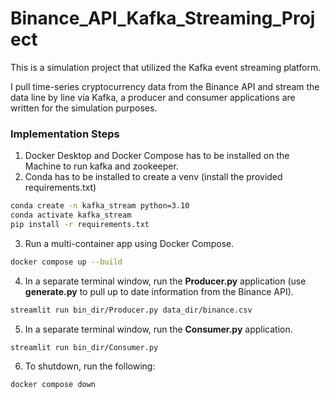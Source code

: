 # Binance_API_Kafka_Streaming_Project
This is a simulation project that utilized the Kafka event streaming platform. 

I pull time-series cryptocurrency data from the Binance API and stream the data line by line via Kafka, a producer and consumer applications are written for the simulation purposes. 

### Implementation Steps 
1. Docker Desktop and Docker Compose has to be installed on the Machine to run kafka and zookeeper. 
2. Conda has to be installed to create a venv (install the provided requirements.txt)
```bash
conda create -n kafka_stream python=3.10 
conda activate kafka_stream 
pip install -r requirements.txt
```
3. Run a multi-container app using Docker Compose.
```bash
docker compose up --build 
```
4. In a separate terminal window, run the **Producer.py** application (use **generate.py** to pull up to date information from the Binance API). 
```bash
streamlit run bin_dir/Producer.py data_dir/binance.csv
```
5. In a separate terminal window, run the **Consumer.py** application. 
```bash
streamlit run bin_dir/Consumer.py
```
6. To shutdown, run the following: 
```bash
docker compose down
```